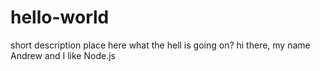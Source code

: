# hello-world
short description place here
what the hell is going on?
hi there, my name Andrew and I like Node.js
